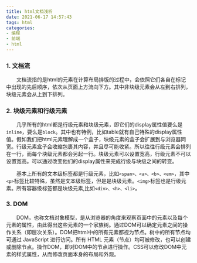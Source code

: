 ```yaml
---
title: html文档浅析
date: 2021-06-17 14:57:43
tags: html
categories:
- 编程
- 前端
- html
---
```


### 1. 文档流

&emsp;&emsp;文档流指的是html的元素在计算布局排版的过程中，会依照它们各自在标记中出现的先后顺序，依次从页面上方流向下方。其中非块级元素会从左到右排列，块级元素会从上到下排列。

<!-- more -->

### 2. 块级元素和行级元素

&emsp;&emsp;几乎所有的html都是行级元素和块级元素，即它们的display属性值要么是`inline`，要么是`block`。其中也有特例，比如table就有自己特殊的display属性值。假如我们把html元素理解成一个盒子，块级元素的盒子会扩展到与浏览器同宽。行级元素盒子会收缩包裹其内容，并且尽可能收紧。所以往往行级元素会排列在一行，而每个块级元素都会另起一行。块级元素可以设置宽高，行级元素不可以设置宽高。可以通过改变他们的display属性来完成行级与块级之间的转变。

&emsp;&emsp;基本上所有的文本级标签都是行级元素，比如`<span>、<a>、<b>、<em>`，其中`<p>`标签比较特殊，虽然是文本级标签，但是是块级元素。`<img>`标签也是行级元素。所有容器级标签都是块级元素,比如`<div>、<h>、<li>`。

### 3. DOM

&emsp;&emsp;DOM，也称文档对象模型，是从浏览器的角度来观察页面中的元素以及每个元素的属性，由此得出这些元素的一个家族树。通过DOM可以确定元素之间的操作关系（即层次关系）。DOM把html中的所有元素都视为节点。树中的所有节点均可通过 JavaScript 进行访问。所有 HTML 元素（节点）均可被修改，也可以创建或删除节点。操作DOM，即对DOM中的节点进行操作。CSS可以修改DOM中元素的样式属性，从而修改页面本身的布局和外观。